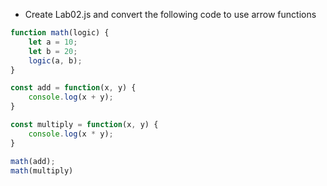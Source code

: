 * Create Lab02.js and convert the following code to use arrow functions

``` javascript
function math(logic) {
    let a = 10;
    let b = 20;
    logic(a, b);
}

const add = function(x, y) {
    console.log(x + y);
}

const multiply = function(x, y) {
    console.log(x * y);
}

math(add);
math(multiply)
```
